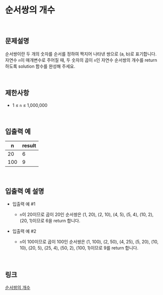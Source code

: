 # 순서쌍의 개수

<br>

## 문제설명
순서쌍이란 두 개의 숫자를 순서를 정하여 짝지어 나타낸 쌍으로 (a, b)로 표기합니다. 자연수 `n`이 매개변수로 주어질 때, 두 숫자의 곱이 `n`인 자연수 순서쌍의 개수를 return 하도록 solution 함수를 완성해 주세요.

<br>

## 제한사항
- 1 ≤ `n` ≤ 1,000,000

<br>

## 입출력 예
| n | result |
|---|---|
| 20 | 6 |
| 100 | 9 |

<br>

## 입출력 예 설명
- 입출력 예 #1
    - `n`이 20이므로 곱이 20인 순서쌍은 (1, 20), (2, 10), (4, 5), (5, 4), (10, 2), (20, 1)이므로 6을 return 합니다.

- 입출력 예 #2
    - `n`이 100이므로 곱이 100인 순서쌍은 (1, 100), (2, 50), (4, 25), (5, 20), (10, 10), (20, 5), (25, 4), (50, 2), (100, 1)이므로 9를 return 합니다.

<br>

## 링크
[순서쌍의 개수](https://school.programmers.co.kr/learn/courses/30/lessons/120836)
